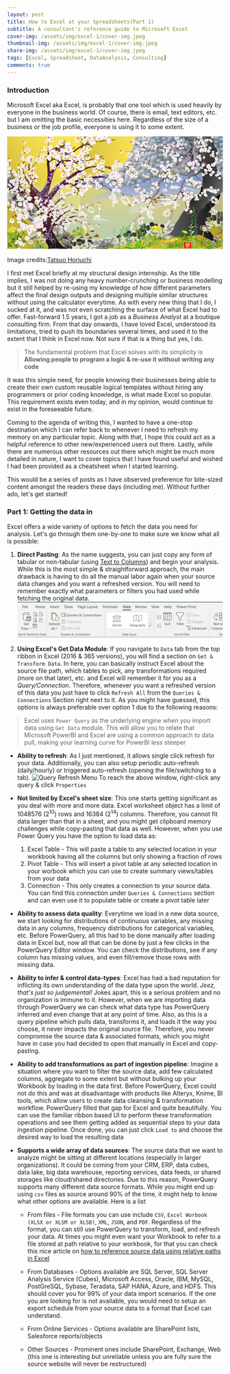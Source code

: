 ```yaml
---
layout: post
title: How to Excel at your Spreadsheets(Part 1)
subtitle: A consultant's reference guide to Microsoft Excel
cover-img: /assets/img/excel-1/cover-img.jpeg
thumbnail-img: /assets/img/excel-1/cover-img.jpeg
share-img: /assets/img/excel-1/cover-img.jpeg
tags: [Excel, Spreadsheet, DataAnalysis, Consulting]
comments: true
---
```


### Introduction

Microsoft Excel aka Excel, is probably that one tool which is used heavily by everyone in the business world. Of course, there is email, text editors, etc. but I am omitting the basic necessities here. Regardless of the size of a business or the job profile, everyone is using it to some extent.

![art_drawn_in_excel](/assets/img/excel-1/painting_excel.JPG)

Image credits:[Tatsuo Horiuchi](http://www2.odn.ne.jp/~cbl97790/)

I first met Excel briefly at my structural design internship. As the title implies, I was not doing any heavy number-crunching or business modelling but it still helped by re-using my knowledge of how different parameters affect the final design outputs and designing multiple similar structures without using the calculator everytime. As with every new thing that I do, I sucked at it, and was not even scratching the surface of what Excel had to offer. Fast-forward 1.5 years, I got a job as a *Business Analyst* at a boutique consulting firm. From that day onwards, I have loved Excel, understood its limitations, tried to push its boundaries several times, and used it to the extent that I think in Excel now. Not sure if that is a thing but yes, I do.

> The fundamental problem that Excel solves with its simplicity is **Allowing people to program a logic & re-use it without writing any code**
 
It was this simple need, for people knowing their businesses being able to create their own custom reusable logical templates without hiring any programmers or prior coding knowledge, is what made Excel so popular. This requirement exists even today, and in my opinion, would continue to exist in the foreseeable future.

Coming to the agenda of writing this, I wanted to have a one-stop destination which I can refer back to whenever I need to refresh my memory on any particular topic. Along with that, I hope this could act as a helpful reference to other new/experienced users out there. Lastly, while there are numerous other resources out there which might be much more detailed in nature, I want to cover topics that I have found useful and wished I had been provided as a cheatsheet when I started learning.

This would be a series of posts as I have observed preference for bite-sized content amongst the readers these days (including me). Without further ado, let's get started!

### Part 1: Getting the data in
Excel offers a wide variety of options to fetch the data you need for analysis. Let's go through them one-by-one to make sure we know what all is possible:
1. **Direct Pasting**: As the name suggests, you can just copy any form of tabular or non-tabular (using [Text to Columns](https://www.howtogeek.com/407217/how-to-use-text-to-columns-like-an-excel-pro/)) and begin your analysis. While this is the most simple & straightforward approach, the main drawback is having to do all the manual labor again when your source data changes and you want a refreshed version. You will need to remember exactly what parameters or filters you had used while fetching the original data.  ![Data tab in ribbon](/assets/img/excel-1/data_tab.JPG)


2. **Using Excel's Get Data Module**: If you navigate to `Data` tab from the top ribbon in Excel (2016 & 365 versions), you will find a section on `Get & Transform Data`. In here, you can basically instruct Excel about the source file path, which tables to pick, any transformations required (more on that later), etc. and Excel will remember it for you as a *Query/Connection*. Therefore, whenever you want a refreshed version of this data you just have to click `Refresh All` from the `Queries & Connections` Section right next to it. As you might have guessed, this options is always preferable over option 1 due to the following reasons:


> Excel uses `Power Query` as the underlying engine when you import data using `Get Data` module. This will allow you to relate that Microsoft PowerBI and Excel are using a common approach to data pull, making your learning curve for PowerBI less steeper

   - **Ability to refresh**: As I just mentioned, it allows single click refresh for your data. Additionally, you can also setup periodic auto-refresh (daily/hourly) or triggered auto-refresh (opening the file/switching to a tab).  ![Query Refresh Menu](/assets/img/excel-1/query_refresh)  To reach the above window, right-click any query & click `Properties`
   
   
   - **Not limited by Excel's sheet size**: This one starts getting significant as you deal with more and more data. Excel worksheet object has a limit of 1048576 (2<sup>10</sup>) rows and 16384 (2<sup>14</sup>) columns. Therefore, you cannot fit data larger than that in a sheet, and you might get clipboard memory challenges while copy-pasting that data as well. However, when you use Power Query you have the option to load data as:
       1. Excel Table - This will paste a table to any selected location in your workbook having all the columns but only showing a fraction of rows
       2. Pivot Table - This will insert a pivot table at any selected location in your worbook which you can use to create summary views/tables from your data
       3. Connection - This only creates a connection to your source data. You can find this connection under `Queries & Connections` section and can even use it to populate table or create a pivot table later
	   
	   
   - **Ability to assess data quality**: Everytime we load in a new data source, we start looking for distributions of continuous variables, any missing data in any columns, frequency distributions for categorical variables, etc. Before PowerQuery, all this had to be done manually after loading data in Excel but, now all that can be done by just a few clicks in the PowerQuery Editor window. You can check the distributions, see if any column has missing values, and even fill/remove those rows with missing data.
   
   
   - **Ability to infer & control data-types**: Excel has had a bad reputation for inflicting its own understanding of the data type upon the world. *Jeez, that's just so judgemental!* Jokes apart, this is a serious problem and no organization is immune to it. However, when we are importing data through PowerQuery we can check what data type has PowerQuery inferred and even change that at any point of time. Also, as this is a query pipeline which pulls data, transforms it, and loads it the way you choose, it never impacts the original source file. Therefore, you never compromise the source data & associated formats, which you might have in case you had decided to open that manually in Excel and copy-pasting.
   
   
   - **Ability to add transformations as part of ingestion pipeline**: Imagine a situation where you want to filter the source data, add few calculated columns, aggregate to some extent but without bulking up your Workbook by loading in the data first. Before PowerQuery, Excel could not do this and was at disadvantage with products like Alteryx, Knime, BI tools, which allow users to create data cleansing & transformation workflow. PowerQuery filled that gap for Excel and quite beautifully. You can use the familiar ribbon based UI to perform these transformation operations and see them getting added as sequential steps to your data ingestion pipeline. Once done, you can just click `Load to` and choose the desired way to load the resulting data
   
   
   - **Supports a wide array of data sources**: The source data that we want to analyze might be sitting at different locations (especially in larger organizations). It could be coming from your CRM, ERP, data cubes, data lake, big data warehouse, reporting services, data feeds, or shared storages like cloud/shared directories. Due to this reason, PowerQuery supports many different data source formats. While you might end up using `csv` files as source around 90% of the time, it might help to know what other options are available. Here is a list
   
       * From files - File formats you can use include `CSV`, `Excel Worbook (XLSX or XLSM or XLSB)`, `XML`, `JSON`, and `PDF`. Regardless of the format, you can still use PowerQuery to transform, load, and refresh your data. At times you might even want your Workbook to refer to a file stored at path relative to your workbook, for that you can check this nice article on [how to reference source data using relative paths in Excel](https://excel.tv/how-to-create-a-relative-file-path-in-power-query/)
	   
       * From Databases - Options available are SQL Server, SQL Server Analysis Service (Cubes), Microsoft Access, Oracle, IBM, MySQL, PostGreSQL, Sybase, Teradata, SAP HANA, Azure, and HDFS. This should cover you for 99% of your data import scenarios. If the one you are looking for is not available, you would need to setup an export schedule from your source data to a format that Excel can understand.
	   
       * From Online Services - Options available are SharePoint lists, Salesforce reports/objects
	   
	   * Other Sources - Prominent ones include SharePoint, Exchange, Web (this one is interesting but unreliable unless you are fully sure the source website will never be restructured)